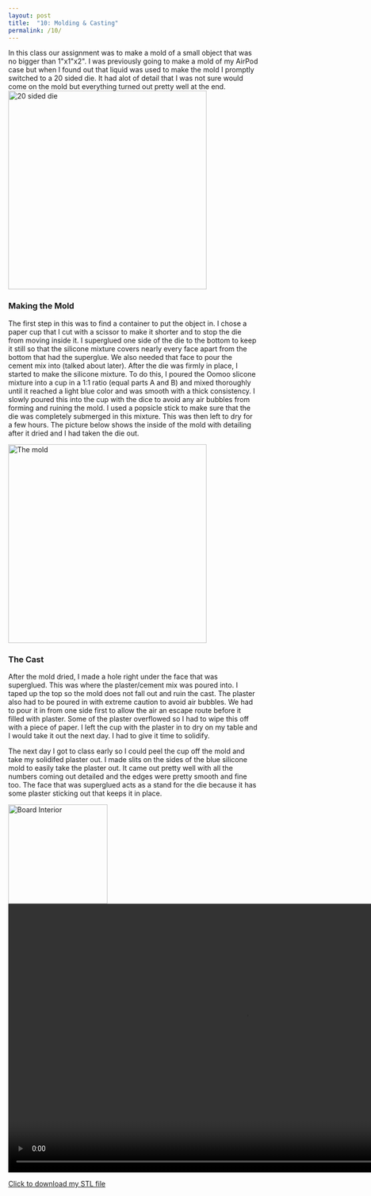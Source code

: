 ```yaml
---
layout: post
title:  "10: Molding & Casting"
permalink: /10/
---
```

In this class our assignment was to make a mold of a small object that was no bigger than 1"x1"x2". I was previously going to make a mold of my AirPod case but when I found out that liquid was used to make the mold I promptly switched to a 20 sided die. It had alot of detail that I was not sure would come on the mold but everything turned out pretty well at the end.
<img src="20.JPG" alt="20 sided die" style="height: 400px; max-width: 400%">

### Making the Mold

The first step in this was to find a container to put the object in. I chose a paper cup that I cut with a scissor to make it shorter and to stop the die from moving inside it. I superglued one side of the die to the bottom to keep it still so that the silicone mixture covers nearly every face apart from the bottom that had the superglue. We also needed that face to pour the cement mix into (talked about later). After the die was firmly in place, I started to make the silicone mixture. To do this, I poured the Oomoo slicone mixture into a cup in a 1:1 ratio (equal parts A and B) and mixed thoroughly until it reached a light blue color and was smooth with a thick consistency. I slowly poured this into the cup with the dice to avoid any air bubbles from forming and ruining the mold. I used a popsicle stick to make sure that the die was completely submerged in this mixture. This was then left to dry for a few hours. The picture below shows the inside of the mold with detailing after it dried and I had taken the die out.

<img src="dice.jpg" alt="The mold" style="height: 400px; max-width: 400px">

### The Cast

After the mold dried, I made a hole right under the face that was superglued. This was where the plaster/cement mix was poured into. I taped up the top so the mold does not fall out and ruin the cast. The plaster also had to be poured in with extreme caution to avoid air bubbles. We had to pour it in from one side first to allow the air an escape route before it filled with plaster. Some of the plaster overflowed so I had to wipe this off with a piece of paper. I left the cup with the plaster in to dry on my table and I would take it out the next day. I had to give it time to solidify.

The next day I got to class early so I could peel the cup off the mold and take my solidifed plaster out. I made slits on the sides of the blue silicone mold to easily take the plaster out. It came out pretty well with all the numbers coming out detailed and the edges were pretty smooth and fine too. The face that was superglued acts as a stand for the die because it has some plaster sticking out that keeps it in place.

<!-- Or, you can also directly include HTML, for example to make a split image -->


<img src="board2.jpg" alt="Board Interior" style="height: 200px; max-width: 48%">


<!-- You can also use HTML tags to include a video -->
<video width="955" height="541" controls>
	<source src="demo.mp4" type="video/mp4">
</video>

<!-- Or to add a download link to any (reasonably small) file in your permalink directory -->

<a href='cube.stl' download>Click to download my STL file</a>

